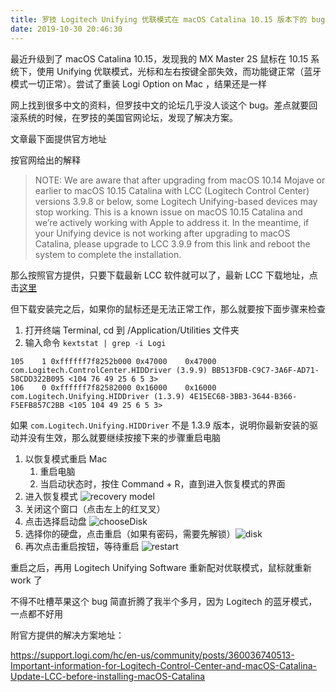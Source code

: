 ```yaml
---
title: 罗技 Logitech Unifying 优联模式在 macOS Catalina 10.15 版本下的 bug 及解决方案
date: 2019-10-30 20:46:30
---
```


最近升级到了 macOS Catalina 10.15，发现我的 MX Master 2S 鼠标在 10.15 系统下，使用 Unifying 优联模式，光标和左右按键全部失效，而功能键正常（蓝牙模式一切正常）。尝试了重装 Logi Option on Mac ，结果还是一样

网上找到很多中文的资料，但罗技中文的论坛几乎没人谈这个 bug。差点就要回滚系统的时候，在罗技的美国官网论坛，发现了解决方案。

<!--more-->

文章最下面提供官方地址

按官网给出的解释

> NOTE: We are aware that after upgrading from macOS 10.14 Mojave or earlier to macOS 10.15 Catalina with LCC (Logitech Control Center) versions 3.9.8 or below, some Logitech Unifying-based devices may stop working. This is a known issue on macOS 10.15 Catalina and we’re actively working with Apple to address it.
In the meantime, if your Unifying device is not working after upgrading to macOS Catalina, please upgrade to LCC 3.9.9 from this link and reboot the system to complete the installation.

那么按照官方提供，只要下载最新 LCC 软件就可以了，最新 LCC 下载地址，点击[这里](https://support.logi.com/hc/articles/360025297833)

但下载安装完之后，如果你的鼠标还是无法正常工作，那么就要按下面步骤来检查

1. 打开终端 Terminal, cd 到 /Application/Utilities 文件夹
2. 输入命令 `kextstat | grep -i Logi`

```
105    1 0xffffff7f8252b000 0x47000    0x47000 com.Logitech.ControlCenter.HIDDriver (3.9.9) BB513FDB-C9C7-3A6F-AD71-58CDD322B095 <104 76 49 25 6 5 3>
106    0 0xffffff7f82582000 0x16000    0x16000 com.Logitech.Unifying.HIDDriver (1.3.9) 4E15EC6B-3BB3-3644-B366-F5EFB857C2BB <105 104 49 25 6 5 3>
```

如果 `com.Logitech.Unifying.HIDDriver` 不是 1.3.9 版本，说明你最新安装的驱动并没有生效，那么就要继续按接下来的步骤重启电脑

1. 以恢复模式重启 Mac
    1. 重启电脑
    2. 当启动状态时，按住 Command + R，直到进入恢复模式的界面
2. 进入恢复模式 ![recovery model](https://timeline229-image.oss-cn-hangzhou.aliyuncs.com/macos1015-logitech-update/RecoveryMode.png)
3. 关闭这个窗口（点击左上的红叉叉）
4. 点击选择启动盘 ![chooseDisk](https://timeline229-image.oss-cn-hangzhou.aliyuncs.com/macos1015-logitech-update/ChooseStartupDisk.png)
5. 选择你的硬盘，点击重启（如果有密码，需要先解锁）![disk](https://timeline229-image.oss-cn-hangzhou.aliyuncs.com/macos1015-logitech-update/Disk.png)
7. 再次点击重启按钮，等待重启 ![restart](https://timeline229-image.oss-cn-hangzhou.aliyuncs.com/macos1015-logitech-update/Restart.png)

重启之后，再用 Logitech Unifying Software 重新配对优联模式，鼠标就重新 work 了

不得不吐槽苹果这个 bug 简直折腾了我半个多月，因为 Logitech 的蓝牙模式，一点都不好用

附官方提供的解决方案地址：

https://support.logi.com/hc/en-us/community/posts/360036740513-Important-information-for-Logitech-Control-Center-and-macOS-Catalina-Update-LCC-before-installing-macOS-Catalina